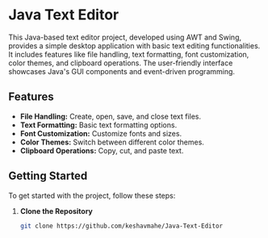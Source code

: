 # Java Text Editor

This Java-based text editor project, developed using AWT and Swing, provides a simple desktop application with basic text editing functionalities. It includes features like file handling, text formatting, font customization, color themes, and clipboard operations. The user-friendly interface showcases Java's GUI components and event-driven programming.

## Features

- **File Handling:** Create, open, save, and close text files.
- **Text Formatting:** Basic text formatting options.
- **Font Customization:** Customize fonts and sizes.
- **Color Themes:** Switch between different color themes.
- **Clipboard Operations:** Copy, cut, and paste text.

## Getting Started

To get started with the project, follow these steps:

1. **Clone the Repository**

   ```bash
   git clone https://github.com/keshavmahe/Java-Text-Editor
